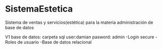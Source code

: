 # SistemaEstetica
Sistema de ventas y servicios(estética) para la materia administración de base de datos

V1
base de datos: carpeta sql
user:damian pasword: admin
-Login secure
-Roles de usuario
-Base de datos relacional
